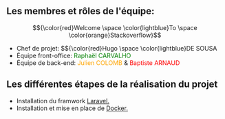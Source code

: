 
## Les membres et rôles de l'équipe:
$${\color{red}Welcome \space \color{lightblue}To \space \color{orange}Stackoverflow}$$

- Chef de projet: $${\color{red}Hugo \space \color{lightblue}DE SOUSA
- Équipe front-office: <span style="color:green;">Raphaël CARVALHO</span>
- Équipe de back-end: <span style="color:orange;">Julien COLOMB</span> & <span style="color:red;">Baptiste ARNAUD</span>  

## Les différentes étapes de la réalisation du projet
- Installation du framwork <a href="https://laravel.com">Laravel.</a>
- Installation et mise en place de <a href="https://www.docker.com">Docker.</a>
